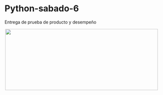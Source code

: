 # Python-sabado-6
Entrega de prueba de producto y desempeño
<p align="center">
  <img src="https://i0.wp.com/www.zona-militar.com/wp-content/uploads/2019/02/Elevation_C_Chalet_Final_LoRes.png.pc-adaptive.full_.medium.png?fit=696%2C392&ssl=1" width="500" height="200">
</p>
